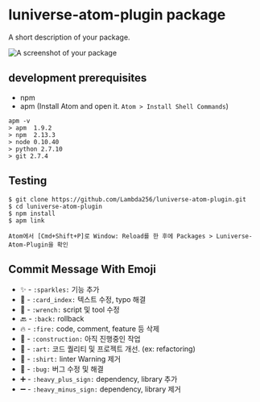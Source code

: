 # luniverse-atom-plugin package

A short description of your package.

![A screenshot of your package](https://f.cloud.github.com/assets/69169/2290250/c35d867a-a017-11e3-86be-cd7c5bf3ff9b.gif)

## development prerequisites

* npm
* apm (Install Atom and open it. `Atom > Install Shell Commands`)
```
apm -v
> apm  1.9.2
> npm  2.13.3
> node 0.10.40
> python 2.7.10
> git 2.7.4
```

## Testing

```
$ git clone https://github.com/Lambda256/luniverse-atom-plugin.git
$ cd luniverse-atom-plugin
$ npm install
$ apm link

Atom에서 [Cmd+Shift+P]로 Window: Reload를 한 후에 Packages > Luniverse-Atom-Plugin을 확인
```

## Commit Message With Emoji
* :sparkles: - `:sparkles:` 기능 추가
* :card_index: - `:card_index:` 텍스트 수정, typo 해결
* :wrench: - `:wrench:` script 및 tool 수정
* :back: - `:back:` rollback
* :fire: - `:fire:` code, comment, feature 등 삭제
* :construction: - `:construction:` 아직 진행중인 작업
* :art: - `:art:` 코드 퀄리티 및 프로젝트 개선. (ex: refactoring)
* :shirt: - `:shirt:` linter Warning 제거
* :bug: - `:bug:` 버그 수정 및 해결
* :heavy_plus_sign: - `:heavy_plus_sign:` dependency, library 추가
* :heavy_minus_sign: - `:heavy_minus_sign:` dependency, library 제거
